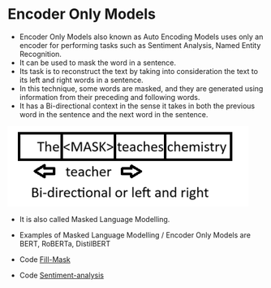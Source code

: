 # Encoder Only Models

- Encoder Only Models also known as Auto Encoding Models uses only an encoder for performing tasks such as Sentiment Analysis, Named Entity Recognition.
- It can be used to mask the word in a sentence.
- Its task is to reconstruct the text by taking into consideration the text to its left and right words in a sentence.
- In this technique, some words are masked, and they are generated using information from their preceding and following words.
- It has a Bi-directional context in the sense it takes in both the previous word in the sentence and the next word in the sentence.

![Context](https://github.com/SharathHebbar/Transformers/blob/main/Encoder/assets/context.png)

- It is also called Masked Language Modelling.
- Examples of Masked Language Modelling / Encoder Only Models are BERT, RoBERTa, DistilBERT

- Code [Fill-Mask](Encoder\fill-mask.ipynb)
- Code [Sentiment-analysis](Encoder\sentiment-analysis.ipynb)